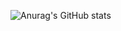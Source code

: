 ![Anurag's GitHub stats](https://github-readme-stats.vercel.app/api?username=ArdiDevID&show_icons=true&bg_color=00000000)


















